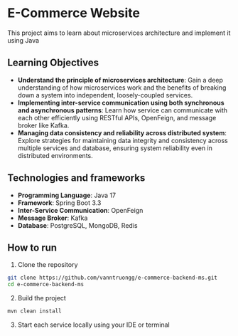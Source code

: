 # E-Commerce Website 
This project aims to learn about microservices architecture and implement it using Java

## Learning Objectives
- **Understand the principle of microservices architecture**:
    Gain a deep understanding of how microservices work 
    and the benefits of breaking down a system into independent, loosely-coupled services.
- **Implementing inter-service communication using both synchronous and asynchronous patterns**:
    Learn how service can communicate with each other efficiently using RESTful APIs, OpenFeign,
    and message broker like Kafka.
- **Managing data consistency and reliability across distributed system**:
    Explore strategies for maintaining data integrity and consistency across multiple services and database,
    ensuring system reliability even in distributed environments.



## Technologies and frameworks
- **Programming Language**: Java 17
- **Framework**: Spring Boot 3.3
- **Inter-Service Communication**: OpenFeign
- **Message Broker**: Kafka
- **Database**: PostgreSQL, MongoDB, Redis

## How to run
1. Clone the repository
```bash
git clone https://github.com/vanntruongg/e-commerce-backend-ms.git
cd e-commerce-backend-ms
```
2. Build the project
```bash
mvn clean install 
```
3. Start each service locally using your IDE or terminal



